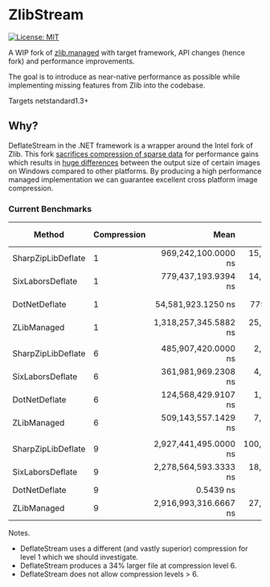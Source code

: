 # ZlibStream

[![License: MIT](https://img.shields.io/badge/License-MIT-yellow.svg)](https://opensource.org/licenses/MIT)

A WIP fork of [zlib.managed](https://github.com/Elskom/zlib.managed) with target framework, API changes (hence fork) and performance improvements.

The goal is to introduce as near-native performance as possible while implementing missing features from Zlib into the codebase.

Targets netstandard1.3+

## Why?

DeflateStream in the .NET framework is a wrapper around the Intel fork of Zlib.
 This fork [sacrifices compression of sparse data](https://github.com/dotnet/runtime/issues/28235) for performance gains which results in [huge differences](https://github.com/SixLabors/ImageSharp/issues/1027) between the output size of certain images on Windows compared to other platforms. By producing a high performance managed implementation we can guarantee excellent cross platform image compression. 

### Current Benchmarks

|             Method | Compression |                  Mean |               Error |              StdDev |                Median | Ratio | RatioSD |    Bytes |     Gen 0 |     Gen 1 | Gen 2 |  Allocated |
|------------------- |------------ |----------------------:|--------------------:|--------------------:|----------------------:|------:|--------:|---------:|----------:|----------:|------:|-----------:|
| SharpZipLibDeflate |           1 |   969,242,100.0000 ns |  15,807,210.1065 ns |  14,012,680.0296 ns |   967,734,750.0000 ns |  1.00 |    0.00 | 16315059 | 3000.0000 | 1000.0000 |     - | 49047200 B |
|   SixLaborsDeflate |           1 |   779,437,193.9394 ns |  14,810,909.8745 ns |  23,491,672.5767 ns |   776,239,000.0000 ns |  0.81 |    0.03 | 16313211 |         - |         - |     - | 33555312 B |
|      DotNetDeflate |           1 |    54,581,923.1250 ns |     775,676.7455 ns |     761,818.2813 ns |    54,392,245.0000 ns |  0.06 |    0.00 |   825050 |         - |         - |     - |  2090328 B |
|        ZLibManaged |           1 | 1,318,257,345.5882 ns |  25,998,348.6614 ns |  62,290,382.9008 ns | 1,346,934,550.0000 ns |  1.27 |    0.04 | 16314795 |         - |         - |     - | 83074816 B |
|                    |             |                       |                     |                     |                       |       |         |          |           |           |       |            |
| SharpZipLibDeflate |           6 |   485,907,420.0000 ns |   2,595,217.1653 ns |   2,427,567.7466 ns |   486,221,000.0000 ns |  1.00 |    0.00 |   553805 |         - |         - |     - |  2866208 B |
|   SixLaborsDeflate |           6 |   361,981,969.2308 ns |   4,485,233.1557 ns |   3,745,372.8222 ns |   360,618,300.0000 ns |  0.74 |    0.01 |   553817 |         - |         - |     - |  2097936 B |
|      DotNetDeflate |           6 |   124,568,429.9107 ns |   1,743,103.2036 ns |   3,752,213.5371 ns |   124,862,025.0000 ns |  0.25 |    0.01 |   742721 |         - |         - |     - |  2090328 B |
|        ZLibManaged |           6 |   509,143,557.1429 ns |   7,191,293.9563 ns |   6,374,894.7809 ns |   506,223,200.0000 ns |  1.05 |    0.02 |   553817 |         - |         - |     - | 51372664 B |
|                    |             |                       |                     |                     |                       |       |         |          |           |           |       |            |
| SharpZipLibDeflate |           9 | 2,927,441,495.0000 ns | 100,974,470.4352 ns | 297,725,504.2964 ns | 2,847,240,750.0000 ns | 1.000 |    0.00 |   553805 |         - |         - |     - |  2864872 B |
|   SixLaborsDeflate |           9 | 2,278,564,593.3333 ns |  18,056,458.1756 ns |  16,890,022.1805 ns | 2,274,972,000.0000 ns | 0.730 |    0.09 |   553817 |         - |         - |     - |  2099296 B |
|      DotNetDeflate |           9 |             0.5439 ns |           0.0197 ns |           0.0242 ns |             0.5363 ns | 0.000 |    0.00 |       -1 |         - |         - |     - |          - |
|        ZLibManaged |           9 | 2,916,993,316.6667 ns |  27,913,133.3542 ns |  21,792,738.4751 ns | 2,918,461,850.0000 ns | 0.954 |    0.11 |   553817 |         - |         - |     - | 51372664 B |

Notes.
- DeflateStream uses a different (and vastly superior) compression for level 1 which we should investigate.
- DeflateStream produces a 34% larger file at compression level 6.
- DeflateStream does not allow compression levels > 6.
